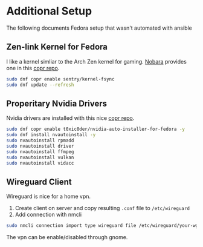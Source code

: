 # Additional Setup

The following documents Fedora setup that wasn't automated with ansible

## Zen-link Kernel for Fedora

I like a kernel simliar to the Arch Zen kernel for gaming. [Nobara](https://nobaraproject.org/) provides one in this [copr repo](https://copr.fedorainfracloud.org/coprs/sentry/kernel-fsync/).

```bash
sudo dnf copr enable sentry/kernel-fsync
sudo dnf update --refresh
```

## Properitary Nvidia Drivers

Nvidia drivers are installed with this nice [copr repo](https://copr.fedorainfracloud.org/coprs/t0xic0der/nvidia-auto-installer-for-fedora/).

```bash
sudo dnf copr enable t0xic0der/nvidia-auto-installer-for-fedora -y
sudo dnf install nvautoinstall -y
sudo nvautoinstall rpmadd
sudo nvautoinstall driver
sudo nvautoinstall ffmpeg
sudo nvautoinstall vulkan
sudo nvautoinstall vidacc
```

## Wireguard Client

Wireguard is nice for a home vpn.

1. Create client on server and copy resulting `.conf` file to `/etc/wireguard`
2. Add connection with nmcli

```bash
sudo nmcli connection import type wireguard file /etc/wireguard/your-wg-file.conf
```

The vpn can be enable/disabled through gnome.
